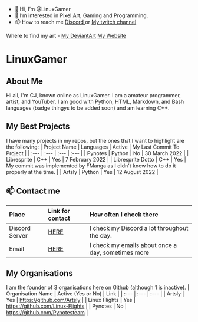 - 👋 Hi, I’m @LinuxGamer
- 👀 I’m interested in Pixel Art, Gaming and Programming.
- 📫 How to reach me <a href="https://discord.gg/s58s2b9Xpr"> Discord </a> or <a href="https://www.twitch.tv/the_linuxgamer"> My twitch channel </a>

Where to find my art - <a href="https://www.deviantart.com/cj5b">My DeviantArt</a> <a href="https://linux-gamer.github.io/gallery">My Website</a>

# LinuxGamer
## About Me
Hi all, I'm CJ, known online as LinuxGamer. I am a amateur programmer, artist, and YouTuber. I am good with Python, HTML, Markdown, and Bash languages (badge thingys to be added soon) and am learning C++.


## My Best Projects
I have many projects in my repos, but the ones that I want to highlight are the following:
| Project Name | Languages | Active | My Last Commit To Project |
| :--- | :--- | :--- | :--- |
| Pynotes | Python | No | 30 March 2022 |
| Libresprite | C++ | Yes | 7 February 2022 |
| Libresprite Dotto | C++ | Yes | My commit was implemented by FManga as I didn't know how to do it properly at the time. |
| Artsly | Python | Yes | 12 August 2022 |



## 📫 Contact me
| Place | Link for contact | How often I check there |
| :--- | :--- | :--- |
| Discord Server | [HERE](https://discord.gg/s58s2b9Xpr) | I check my Discord a lot throughout the day. |
| Email | [HERE](mailto:charl.cj.monke@gmail.com) | I check my emails about once a day, sometimes more |



## My Organisations
I am the founder of 3 organisations here on Github (although 1 is inactive).
   | Organisation Name | Active (Yes or No) | Link |
   | :--- | :--- | :--- |
   | Artsly | Yes | https://github.com/Artsly |
   | Linux Flights | Yes | https://github.com/Linux-Flights |
   | Pynotes | No | https://github.com/Pynotesteam |
